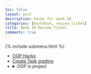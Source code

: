 ```yaml
---
toc: false
layout: post
description: hacks for week 18
categories: [markdown, review_ticket]
title: Week 18 Review Ticket
comments: true
---
```

{% include submenu.html %}

<ul>
    <li><a href="{{site.baseurl}}/jupyter/oop">OOP Hacks</a></li>
    <li><a href="{{site.baseurl}}/markdown/2023/01/10/createtaskgrading2.html">Create Task grading</a></li>
    <li><details closed>
    <summary>OOP in project</summary>
    I used the localStorage object (show vscode)
    </details></li>
</ul>